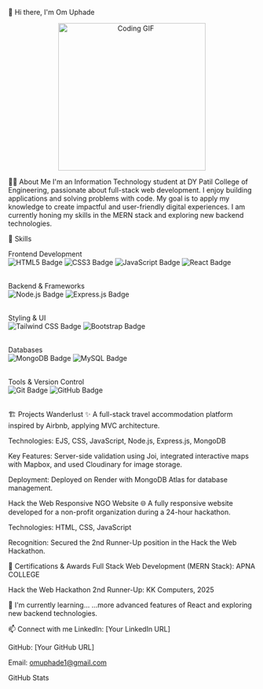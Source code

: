 👋 Hi there, I'm Om Uphade
<div align="center">
<img src="https://media.giphy.com/media/v1.Y2lkPTc5MGI3NjExMmlsdHZqM3Nzb2d6N3AwdDMyb3IwdGlwM3dseGd4NWVtd2Q5YzVrbCZlcD12MV9pbnRlcm5hbF9naWZfYnlfaWQmY3Q9Zw/L1R1MO8psD9Y74A1sE/giphy.gif" alt="Coding GIF" width="300"/>
</div>

🧑‍💻 About Me
I'm an Information Technology student at DY Patil College of Engineering, passionate about full-stack web development. I enjoy building applications and solving problems with code. My goal is to apply my knowledge to create impactful and user-friendly digital experiences. I am currently honing my skills in the MERN stack and exploring new backend technologies.

🚀 Skills
<br/>

Frontend Development
<br/>
<img src="https://img.shields.io/badge/-HTML5-E34F26?style=for-the-badge&logo=html5&logoColor=white" alt="HTML5 Badge"/>
<img src="https://img.shields.io/badge/-CSS3-1572B6?style=for-the-badge&logo=css3&logoColor=white" alt="CSS3 Badge"/>
<img src="https://img.shields.io/badge/-JavaScript-F7DF1E?style=for-the-badge&logo=javascript&logoColor=black" alt="JavaScript Badge"/>
<img src="https://img.shields.io/badge/-React-61DAFB?style=for-the-badge&logo=react&logoColor=white" alt="React Badge"/>
<br/>
<br/>

Backend & Frameworks
<br/>
<img src="https://img.shields.io/badge/-Node.js-339933?style=for-the-badge&logo=node.js&logoColor=white" alt="Node.js Badge"/>
<img src="https://img.shields.io/badge/-Express.js-000000?style=for-the-badge&logo=express&logoColor=white" alt="Express.js Badge"/>
<br/>
<br/>

Styling & UI
<br/>
<img src="https://img.shields.io/badge/-TailwindCSS-06B6D4?style=for-the-badge&logo=tailwindcss&logoColor=white" alt="Tailwind CSS Badge"/>
<img src="https://img.shields.io/badge/-Bootstrap-7952B3?style=for-the-badge&logo=bootstrap&logoColor=white" alt="Bootstrap Badge"/>
<br/>
<br/>

Databases
<br/>
<img src="https://img.shields.io/badge/-MongoDB-47A248?style=for-the-badge&logo=mongodb&logoColor=white" alt="MongoDB Badge"/>
<img src="https://img.shields.io/badge/-MySQL-4479A1?style=for-the-badge&logo=mysql&logoColor=white" alt="MySQL Badge"/>
<br/>
<br/>

Tools & Version Control
<br/>
<img src="https://img.shields.io/badge/-Git-F05032?style=for-the-badge&logo=git&logoColor=white" alt="Git Badge"/>
<img src="https://img.shields.io/badge/-GitHub-181717?style=for-the-badge&logo=github&logoColor=white" alt="GitHub Badge"/>
<br/>
<br/>

🏗️ Projects
Wanderlust
✨ A full-stack travel accommodation platform inspired by Airbnb, applying MVC architecture.

Technologies: EJS, CSS, JavaScript, Node.js, Express.js, MongoDB

Key Features: Server-side validation using Joi, integrated interactive maps with Mapbox, and used Cloudinary for image storage.

Deployment: Deployed on Render with MongoDB Atlas for database management.

Hack the Web Responsive NGO Website
🌐 A fully responsive website developed for a non-profit organization during a 24-hour hackathon.

Technologies: HTML, CSS, JavaScript

Recognition: Secured the 2nd Runner-Up position in the Hack the Web Hackathon.

🏅 Certifications & Awards
Full Stack Web Development (MERN Stack): APNA COLLEGE

Hack the Web Hackathon 2nd Runner-Up: KK Computers, 2025

🌱 I'm currently learning...
...more advanced features of React and exploring new backend technologies.

📫 Connect with me
LinkedIn: [Your LinkedIn URL]

GitHub: [Your GitHub URL]

Email: omuphade1@gmail.com

GitHub Stats
